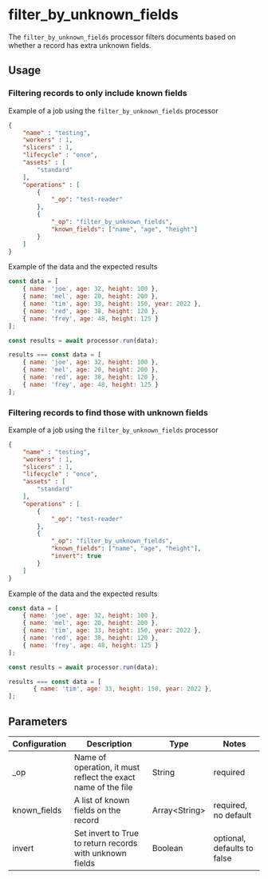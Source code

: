 # filter_by_unknown_fields

The `filter_by_unknown_fields` processor filters documents based on whether a record has extra unknown fields.

## Usage

### Filtering records to only include known fields

Example of a job using the `filter_by_unknown_fields` processor

```json
{
    "name" : "testing",
    "workers" : 1,
    "slicers" : 1,
    "lifecycle" : "once",
    "assets" : [
        "standard"
    ],
    "operations" : [
        {
            "_op": "test-reader"
        },
        {
            "_op": "filter_by_unknown_fields",
            "known_fields": ["name", "age", "height"]
        }
    ]
}

```

Example of the data and the expected results

```javascript
const data = [
    { name: 'joe', age: 32, height: 100 },
    { name: 'mel', age: 20, height: 200 },
    { name: 'tim', age: 33, height: 150, year: 2022 },
    { name: 'red', age: 38, height: 120 },
    { name: 'frey', age: 48, height: 125 }
];

const results = await processor.run(data);

results === const data = [
    { name: 'joe', age: 32, height: 100 },
    { name: 'mel', age: 20, height: 200 },
    { name: 'red', age: 38, height: 120 },
    { name: 'frey', age: 48, height: 125 }
];
```

### Filtering records to find those with unknown fields

Example of a job using the `filter_by_unknown_fields` processor

```json
{
    "name" : "testing",
    "workers" : 1,
    "slicers" : 1,
    "lifecycle" : "once",
    "assets" : [
        "standard"
    ],
    "operations" : [
        {
            "_op": "test-reader"
        },
        {
            "_op": "filter_by_unknown_fields",
            "known_fields": ["name", "age", "height"],
            "invert": true
        }
    ]
}

```

Example of the data and the expected results

```javascript
const data = [
    { name: 'joe', age: 32, height: 100 },
    { name: 'mel', age: 20, height: 200 },
    { name: 'tim', age: 33, height: 150, year: 2022 },
    { name: 'red', age: 38, height: 120 },
    { name: 'frey', age: 48, height: 125 }
];

const results = await processor.run(data);

results === const data = [
       { name: 'tim', age: 33, height: 150, year: 2022 },
];
```

## Parameters

| Configuration | Description                                                   | Type   | Notes                        |
| ------------- | ------------------------------------------------------------- | ------ | ---------------------------- |
| _op           | Name of operation, it must reflect the exact name of the file | String | required |
| known_fields   | A list of known fields on the record | Array\<String> | required, no default |
| invert  | Set invert to True to return records with unknown fields | Boolean | optional, defaults to false |
